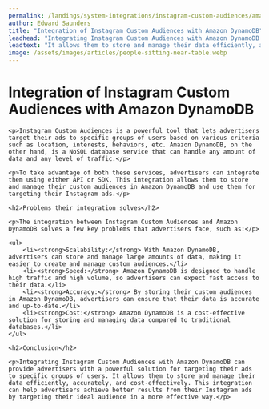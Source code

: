```yaml
---
permalink: /landings/system-integrations/instagram-custom-audiences/amazon-dynamodb
author: Edward Saunders
title: "Integration of Instagram Custom Audiences with Amazon DynamoDB"
leadhead: "Integrating Instagram Custom Audiences with Amazon DynamoDB can provide advertisers with a powerful solution for targeting their ads to specific groups of users"
leadtext: "It allows them to store and manage their data efficiently, accurately, and cost-effectively. This integration can help advertisers achieve better results from their Instagram ads by targeting their ideal audience in a more effective way."
image: /assets/images/articles/people-sitting-near-table.webp
---
```

<div class="arttext">
	<h1>Integration of Instagram Custom Audiences with Amazon DynamoDB</h1>

	<p>Instagram Custom Audiences is a powerful tool that lets advertisers target their ads to specific groups of users based on various criteria such as location, interests, behaviors, etc. Amazon DynamoDB, on the other hand, is a NoSQL database service that can handle any amount of data and any level of traffic.</p>

	<p>To take advantage of both these services, advertisers can integrate them using either API or SDK. This integration allows them to store and manage their custom audiences in Amazon DynamoDB and use them for targeting their Instagram ads.</p>

	<h2>Problems their integration solves</h2>

	<p>The integration between Instagram Custom Audiences and Amazon DynamoDB solves a few key problems that advertisers face, such as:</p>

	<ul>
		<li><strong>Scalability:</strong> With Amazon DynamoDB, advertisers can store and manage large amounts of data, making it easier to create and manage custom audiences.</li>
		<li><strong>Speed:</strong> Amazon DynamoDB is designed to handle high traffic and high volume, so advertisers can expect fast access to their data.</li>
		<li><strong>Accuracy:</strong> By storing their custom audiences in Amazon DynamoDB, advertisers can ensure that their data is accurate and up-to-date.</li>
		<li><strong>Cost:</strong> Amazon DynamoDB is a cost-effective solution for storing and managing data compared to traditional databases.</li>
	</ul>

	<h2>Conclusion</h2>

	<p>Integrating Instagram Custom Audiences with Amazon DynamoDB can provide advertisers with a powerful solution for targeting their ads to specific groups of users. It allows them to store and manage their data efficiently, accurately, and cost-effectively. This integration can help advertisers achieve better results from their Instagram ads by targeting their ideal audience in a more effective way.</p>

</div>
